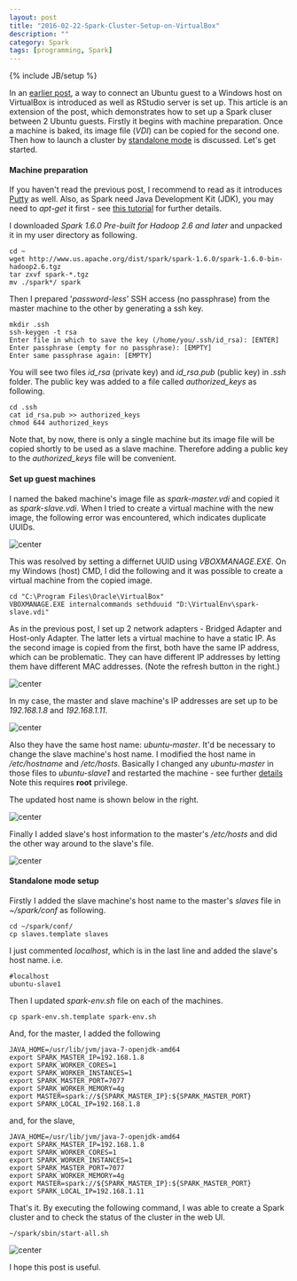 ```yaml
---
layout: post
title: "2016-02-22-Spark-Cluster-Setup-on-VirtualBox"
description: ""
category: Spark
tags: [programming, Spark]
---
```

{% include JB/setup %}

In an [earlier post](https://github.com/jaehyeon-kim/jaehyeon-kim.github.io/blob/master/_posts/2015-11-28-Connecting-to-VirtualBox-Guest-via-SSH-And-RStudio-Server.md), a way to connect an Ubuntu guest to a Windows host on VirtualBox is introduced as well as RStudio server is set up. This article is an extension of the post, which demonstrates how to set up a Spark cluser between 2 Ubuntu guests. Firstly it begins with machine preparation. Once a machine is baked, its image file (*VDI*) can be copied for the second one. Then how to launch a cluster by [standalone mode](http://spark.apache.org/docs/latest/spark-standalone.html) is discussed. Let's get started.

#### Machine preparation 

If you haven't read the previous post, I recommend to read as it introduces [Putty](http://www.chiark.greenend.org.uk/~sgtatham/putty/download.html) as well. Also, as Spark need Java Development Kit (JDK), you may need to _apt-get_ it first - see [this tutorial](https://www.digitalocean.com/community/tutorials/how-to-install-java-on-ubuntu-with-apt-get) for further details.

I downloaded _Spark 1.6.0 Pre-built for Hadoop 2.6 and later_ and unpacked it in my user directory as following.

```
cd ~
wget http://www.us.apache.org/dist/spark/spark-1.6.0/spark-1.6.0-bin-hadoop2.6.tgz
tar zxvf spark-*.tgz
mv ./spark*/ spark
```

Then I prepared '_password-less_' SSH access (no passphrase) from the master machine to the other by generating a ssh key.

```
mkdir .ssh
ssh-keygen -t rsa
Enter file in which to save the key (/home/you/.ssh/id_rsa): [ENTER]
Enter passphrase (empty for no passphrase): [EMPTY]
Enter same passphrase again: [EMPTY]
```

You will see two files *id_rsa* (private key) and *id_rsa.pub* (public key) in *.ssh* folder. The public key was added to a file called *authorized_keys* as following. 

```
cd .ssh
cat id_rsa.pub >> authorized_keys
chmod 644 authorized_keys
```

Note that, by now, there is only a single machine but its image file will be copied shortly to be used as a slave machine. Therefore adding a public key to the *authorized_keys* file will be convenient.

#### Set up guest machines

I named the baked machine's image file as _spark-master.vdi_ and copied it as _spark-slave.vdi_. When I tried to create a virtual machine with the new image, the following error was encountered, which indicates duplicate UUIDs.

![center](/figs/2016-02-22-Spark-Cluster-Setup-on-VirtualBox/01_uuid_error.png)

This was resolved by setting a differnet UUID using *VBOXMANAGE.EXE*. On my Windows (host) CMD, I did the following and it was possible to create a virtual machine from the copied image.

```
cd "C:\Program Files\Oracle\VirtualBox"
VBOXMANAGE.EXE internalcommands sethduuid "D:\VirtualEnv\spark-slave.vdi"
```
As in the previous post, I set up 2 network adapters - Bridged Adapter and Host-only Adapter. The latter lets a virtual machine to have a static IP. As the second image is copied from the first, both have the same IP address, which can be problematic. They can have different IP addresses by letting them have different MAC addresses. (Note the refresh button in the right.)

![center](/figs/2016-02-22-Spark-Cluster-Setup-on-VirtualBox/021_mac_addr.png)

In my case, the master and slave machine's IP addresses are set up to be _192.168.1.8_ and _192.168.1.11_.

![center](/figs/2016-02-22-Spark-Cluster-Setup-on-VirtualBox/02_diff_ip.png)

Also they have the same host name: *ubuntu-master*. It'd be necessary to change the slave machine's host name. I modified the host name in _/etc/hostname_ and _/etc/hosts_. Basically I changed any _ubuntu-master_ in those files to _ubuntu-slave1_ and restarted the machine - see further [details](http://askubuntu.com/questions/87665/how-do-i-change-the-hostname-without-a-restart) Note this requires **root** privilege.

The updated host name is shown below in the right.

![center](/figs/2016-02-22-Spark-Cluster-Setup-on-VirtualBox/03_hostnames.png)

Finally I added slave's host information to the master's _/etc/hosts_ and did the other way around to the slave's file.

![center](/figs/2016-02-22-Spark-Cluster-Setup-on-VirtualBox/04_etc_hosts.png)

#### Standalone mode setup

Firstly I added the slave machine's host name to the master's _slaves_ file in _~/spark/conf_ as following.

```
cd ~/spark/conf/
cp slaves.template slaves
```

I just commented _localhost_, which is in the last line and added the slave's host name. i.e.

```
#localhost
ubuntu-slave1
```

Then I updated _spark-env.sh_ file on each of the machines.

```
cp spark-env.sh.template spark-env.sh
```

And, for the master, I added the following

```
JAVA_HOME=/usr/lib/jvm/java-7-openjdk-amd64
export SPARK_MASTER_IP=192.168.1.8
export SPARK_WORKER_CORES=1
export SPARK_WORKER_INSTANCES=1
export SPARK_MASTER_PORT=7077
export SPARK_WORKER_MEMORY=4g
export MASTER=spark://${SPARK_MASTER_IP}:${SPARK_MASTER_PORT}
export SPARK_LOCAL_IP=192.168.1.8
```
and, for the slave,

```
JAVA_HOME=/usr/lib/jvm/java-7-openjdk-amd64
export SPARK_MASTER_IP=192.168.1.8
export SPARK_WORKER_CORES=1
export SPARK_WORKER_INSTANCES=1
export SPARK_MASTER_PORT=7077
export SPARK_WORKER_MEMORY=4g
export MASTER=spark://${SPARK_MASTER_IP}:${SPARK_MASTER_PORT}
export SPARK_LOCAL_IP=192.168.1.11
```

That's it. By executing the following command, I was able to create a Spark cluster and to check the status of the cluster in the web UI.

```
~/spark/sbin/start-all.sh
```

![center](/figs/2016-02-22-Spark-Cluster-Setup-on-VirtualBox/05_webui.png)

I hope this post is useful.

